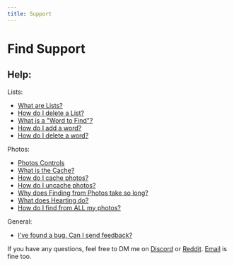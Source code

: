 ```yaml
---
title: Support
---
```


# Find Support
## Help:

Lists:
- [What are Lists?](https://aheze.github.io/FindHelp/Lists-WhatAreLists.html)
- [How do I delete a List?](https://aheze.github.io/FindHelp/Lists-DeleteList.html)
- [What is a "Word to Find"?](https://aheze.github.io/FindHelp/Lists-WhatIsAWordToFind.html)
- [How do I add a word?](https://aheze.github.io/FindHelp/Lists-AddWord.html)
- [How do I delete a word?](https://aheze.github.io/FindHelp/Lists-DeleteWord.html)

Photos:
- [Photos Controls](https://aheze.github.io/FindHelp/Photos-PhotosControls.html)
- [What is the Cache?](https://aheze.github.io/FindHelp/Photos-WhatIsTheCache.html)
- [How do I cache photos?](https://aheze.github.io/FindHelp/Photos-CachePhotos.html)
- [How do I uncache photos?](https://aheze.github.io/FindHelp/Photos-UncachePhotos.html)
- [Why does Finding from Photos take so long?](https://aheze.github.io/FindHelp/Photos-TakeLongTime.html)
- [What does Hearting do?](https://aheze.github.io/FindHelp/Photos-Hearting.html)
- [How do I find from ALL my photos?](https://aheze.github.io/FindHelp/Photos-FindFromAllPhotos.html)

General:
- [I've found a bug. Can I send feedback?](https://aheze.github.io/FindHelp/FoundBug-SendFeedback.html)

If you have any questions, feel free to DM me on [Discord](https://discord.com/users/743230678795288637) or [Reddit](https://www.reddit.com/user/aheze). [Email](mailto:aheze@getfind.app) is fine too.
